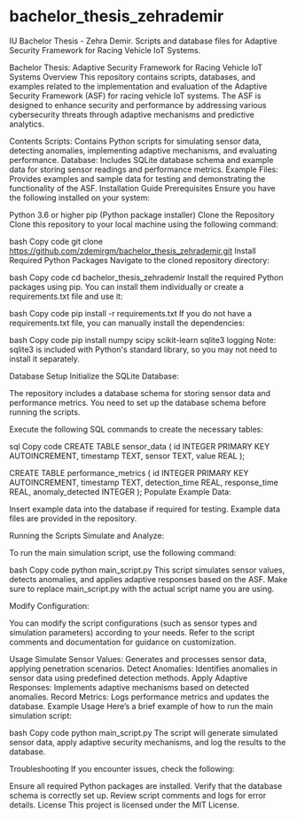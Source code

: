 # bachelor_thesis_zehrademir
IU Bachelor Thesis - Zehra Demir. Scripts and database files for Adaptive Security Framework for Racing Vehicle IoT Systems.

Bachelor Thesis: Adaptive Security Framework for Racing Vehicle IoT Systems
Overview
This repository contains scripts, databases, and examples related to the implementation and evaluation of the Adaptive Security Framework (ASF) for racing vehicle IoT systems. The ASF is designed to enhance security and performance by addressing various cybersecurity threats through adaptive mechanisms and predictive analytics.

Contents
Scripts: Contains Python scripts for simulating sensor data, detecting anomalies, implementing adaptive mechanisms, and evaluating performance.
Database: Includes SQLite database schema and example data for storing sensor readings and performance metrics.
Example Files: Provides examples and sample data for testing and demonstrating the functionality of the ASF.
Installation Guide
Prerequisites
Ensure you have the following installed on your system:

Python 3.6 or higher
pip (Python package installer)
Clone the Repository
Clone this repository to your local machine using the following command:

bash
Copy code
git clone https://github.com/zdemirgm/bachelor_thesis_zehrademir.git
Install Required Python Packages
Navigate to the cloned repository directory:

bash
Copy code
cd bachelor_thesis_zehrademir
Install the required Python packages using pip. You can install them individually or create a requirements.txt file and use it:

bash
Copy code
pip install -r requirements.txt
If you do not have a requirements.txt file, you can manually install the dependencies:

bash
Copy code
pip install numpy scipy scikit-learn sqlite3 logging
Note: sqlite3 is included with Python's standard library, so you may not need to install it separately.

Database Setup
Initialize the SQLite Database:

The repository includes a database schema for storing sensor data and performance metrics. You need to set up the database schema before running the scripts.

Execute the following SQL commands to create the necessary tables:

sql
Copy code
CREATE TABLE sensor_data (
    id INTEGER PRIMARY KEY AUTOINCREMENT,
    timestamp TEXT,
    sensor TEXT,
    value REAL
);

CREATE TABLE performance_metrics (
    id INTEGER PRIMARY KEY AUTOINCREMENT,
    timestamp TEXT,
    detection_time REAL,
    response_time REAL,
    anomaly_detected INTEGER
);
Populate Example Data:

Insert example data into the database if required for testing. Example data files are provided in the repository.

Running the Scripts
Simulate and Analyze:

To run the main simulation script, use the following command:

bash
Copy code
python main_script.py
This script simulates sensor values, detects anomalies, and applies adaptive responses based on the ASF. Make sure to replace main_script.py with the actual script name you are using.

Modify Configuration:

You can modify the script configurations (such as sensor types and simulation parameters) according to your needs. Refer to the script comments and documentation for guidance on customization.

Usage
Simulate Sensor Values: Generates and processes sensor data, applying penetration scenarios.
Detect Anomalies: Identifies anomalies in sensor data using predefined detection methods.
Apply Adaptive Responses: Implements adaptive mechanisms based on detected anomalies.
Record Metrics: Logs performance metrics and updates the database.
Example Usage
Here’s a brief example of how to run the main simulation script:

bash
Copy code
python main_script.py
The script will generate simulated sensor data, apply adaptive security mechanisms, and log the results to the database.

Troubleshooting
If you encounter issues, check the following:

Ensure all required Python packages are installed.
Verify that the database schema is correctly set up.
Review script comments and logs for error details.
License
This project is licensed under the MIT License.
